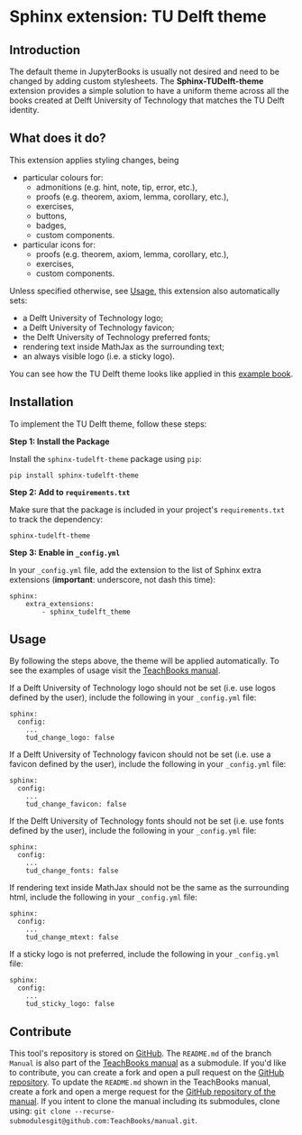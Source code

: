 # Sphinx extension: TU Delft theme 

## Introduction

The default theme in JupyterBooks is usually not desired and need to be changed by adding custom stylesheets. The **Sphinx-TUDelft-theme** extension provides a simple solution to have a uniform theme across all the books created at Delft University of Technology that matches the TU Delft identity.

## What does it do?

This extension applies styling changes, being

- particular colours for:
    - admonitions (e.g. hint, note, tip, error, etc.),
    - proofs (e.g. theorem, axiom, lemma, corollary, etc.),
    - exercises,
    - buttons,
    - badges,
    - custom components.
- particular icons for:
    - proofs (e.g. theorem, axiom, lemma, corollary, etc.),
    - exercises,
    - custom components.

Unless specified otherwise, see [Usage](#usage), this extension also automatically sets:

- a Delft University of Technology logo;
- a Delft University of Technology favicon;
- the Delft University of Technology preferred fonts;
- rendering text inside MathJax as the surrounding text;
- an always visible logo (i.e. a sticky logo).

You can see how the TU Delft theme looks like applied in this [example book](http://teachbooks.io/TU-Delft-Theme-Example/).

## Installation
To implement the TU Delft theme, follow these steps:

**Step 1: Install the Package**

Install the `sphinx-tudelft-theme` package using `pip`:
```
pip install sphinx-tudelft-theme
```

**Step 2: Add to `requirements.txt`**

Make sure that the package is included in your project's `requirements.txt` to track the dependency:
```
sphinx-tudelft-theme
```

**Step 3: Enable in `_config.yml`**

In your `_config.yml` file, add the extension to the list of Sphinx extra extensions (**important**: underscore, not dash this time):
```
sphinx: 
    extra_extensions:
        - sphinx_tudelft_theme
```

## Usage

By following the steps above, the theme will be applied automatically. To see the examples of usage visit the [TeachBooks manual](https://teachbooks.io/manual/intro.html).

If a Delft University of Technology logo should not be set (i.e. use logos defined by the user), include the following in your `_config.yml` file:
```
sphinx:
  config:
    ...
    tud_change_logo: false
```

If a Delft University of Technology favicon should not be set (i.e. use a favicon defined by the user), include the following in your `_config.yml` file:
```
sphinx:
  config:
    ...
    tud_change_favicon: false
```

If the Delft University of Technology fonts should not be set (i.e. use fonts defined by the user), include the following in your `_config.yml` file:
```
sphinx:
  config:
    ...
    tud_change_fonts: false
```

If rendering text inside MathJax should not be the same as the surrounding html, include the following in your `_config.yml` file:
```
sphinx:
  config:
    ...
    tud_change_mtext: false
```

If a sticky logo is not preferred, include the following in your `_config.yml` file:
```
sphinx:
  config:
    ...
    tud_sticky_logo: false
```


## Contribute
This tool's repository is stored on [GitHub](https://github.com/TeachBooks/Sphinx-TUDelft-theme). The `README.md` of the branch `Manual` is also part of the [TeachBooks manual](https://teachbooks.io/manual/intro.html) as a submodule. If you'd like to contribute, you can create a fork and open a pull request on the [GitHub repository](https://github.com/TeachBooks/Sphinx-TUDelft-theme). To update the `README.md` shown in the TeachBooks manual, create a fork and open a merge request for the [GitHub repository of the manual](https://github.com/TeachBooks/manual). If you intent to clone the manual including its submodules, clone using: `git clone --recurse-submodulesgit@github.com:TeachBooks/manual.git`.
